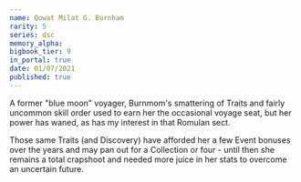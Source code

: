 ```yaml
---
name: Qowat Milat G. Burnham
rarity: 5
series: dsc
memory_alpha:
bigbook_tier: 9
in_portal: true
date: 01/07/2021
published: true
---
```


A former "blue moon" voyager, Burnmom's smattering of Traits and fairly uncommon skill order used to earn her the occasional voyage seat, but her power has waned, as has my interest in that Romulan sect.

Those same Traits (and Discovery) have afforded her a few Event bonuses over the years and may pan out for a Collection or four - until then she remains a total crapshoot and needed more juice in her stats to overcome an uncertain future.
